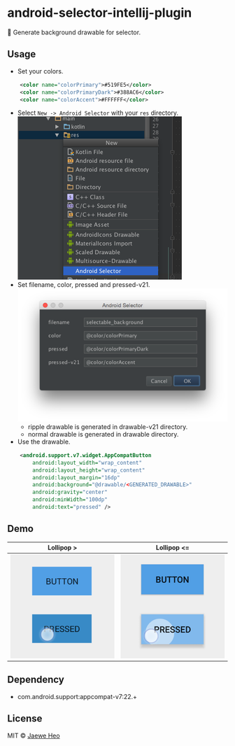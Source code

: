 # android-selector-intellij-plugin
:art: Generate background drawable for selector.


## Usage
- Set your colors.
```xml
    <color name="colorPrimary">#519FE5</color>
    <color name="colorPrimaryDark">#388AC6</color>
    <color name="colorAccent">#FFFFFF</color>
```
- Select `New -> Android Selector` with your `res` directory.  
![screenshot1](images/screenshot1.png)
- Set filename, color, pressed and pressed-v21.  
![screenshot2](images/screenshot2.png)
    - ripple drawable is generated in drawable-v21 directory.
    - normal drawable is generated in drawable directory.
- Use the drawable.
```xml
    <android.support.v7.widget.AppCompatButton
        android:layout_width="wrap_content"
        android:layout_height="wrap_content"
        android:layout_margin="16dp"
        android:background="@drawable/<GENERATED_DRAWABLE>"
        android:gravity="center"
        android:minWidth="100dp"
        android:text="pressed" />
```

## Demo

| Lollipop &gt; | Lollipop &lt;= | 
|---------------|----------------|
| ![demo1][d1]  | ![demo2][d2]   |


## Dependency
- com.android.support:appcompat-v7:22.+


## License
MIT © [Jaewe Heo][importre]












[importre]: http://import.re
[d1]: images/demo1.png
[d2]: images/demo2.png
